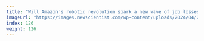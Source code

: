 ```yaml
---
title: "Will Amazon's robotic revolution spark a new wave of job losses?"
imageUrl: "https://images.newscientist.com/wp-content/uploads/2024/04/23134758/SEI_200991789.jpg?width=788"
index: 126
weight: 126
---
```

